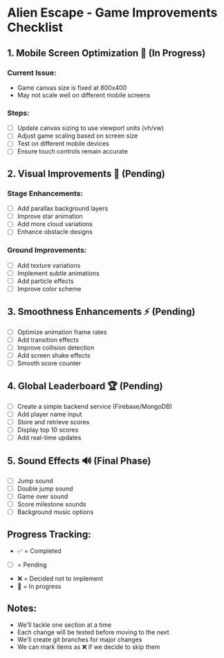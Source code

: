 # Alien Escape - Game Improvements Checklist

## 1. Mobile Screen Optimization 🚀 (In Progress)
### Current Issue:
- Game canvas size is fixed at 800x400
- May not scale well on different mobile screens

### Steps:
- [ ] Update canvas sizing to use viewport units (vh/vw)
- [ ] Adjust game scaling based on screen size
- [ ] Test on different mobile devices
- [ ] Ensure touch controls remain accurate

## 2. Visual Improvements 🎨 (Pending)
### Stage Enhancements:
- [ ] Add parallax background layers
- [ ] Improve star animation
- [ ] Add more cloud variations
- [ ] Enhance obstacle designs

### Ground Improvements:
- [ ] Add texture variations
- [ ] Implement subtle animations
- [ ] Add particle effects
- [ ] Improve color scheme

## 3. Smoothness Enhancements ⚡ (Pending)
- [ ] Optimize animation frame rates
- [ ] Add transition effects
- [ ] Improve collision detection
- [ ] Add screen shake effects
- [ ] Smooth score counter

## 4. Global Leaderboard 🏆 (Pending)
- [ ] Create a simple backend service (Firebase/MongoDB)
- [ ] Add player name input
- [ ] Store and retrieve scores
- [ ] Display top 10 scores
- [ ] Add real-time updates

## 5. Sound Effects 🔊 (Final Phase)
- [ ] Jump sound
- [ ] Double jump sound
- [ ] Game over sound
- [ ] Score milestone sounds
- [ ] Background music options

## Progress Tracking:
- ✅ = Completed
- [ ] = Pending
- ❌ = Decided not to implement
- 🚧 = In progress

## Notes:
- We'll tackle one section at a time
- Each change will be tested before moving to the next
- We'll create git branches for major changes
- We can mark items as ❌ if we decide to skip them 
